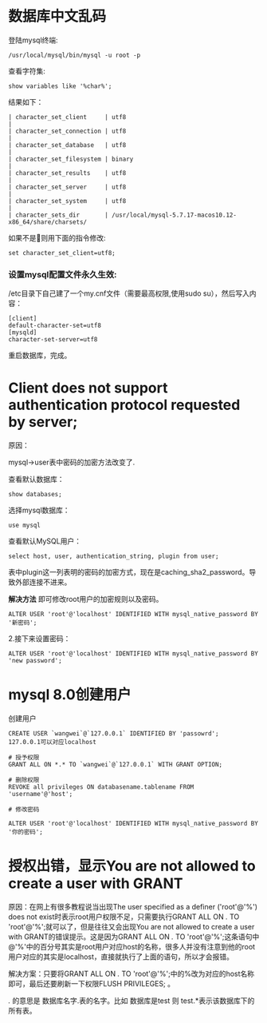 # 数据库中文乱码
登陆mysql终端:
```
/usr/local/mysql/bin/mysql -u root -p
```
查看字符集:
```
show variables like '%char%';
```
结果如下：
```
| character_set_client     | utf8                                                      |
| character_set_connection | utf8                                                      |
| character_set_database   | utf8                                                      |
| character_set_filesystem | binary                                                    |
| character_set_results    | utf8                                                      |
| character_set_server     | utf8                                                      |
| character_set_system     | utf8                                                      |
| character_sets_dir       | /usr/local/mysql-5.7.17-macos10.12-x86_64/share/charsets/
```
如果不是则用下面的指令修改:
```
set character_set_client=utf8;
```
### 设置mysql配置文件永久生效:
/etc目录下自己建了一个my.cnf文件（需要最高权限,使用sudo su），然后写入内容：
```
[client]
default-character-set=utf8
[mysqld]
character-set-server=utf8
```
重启数据库，完成。

# Client does not support authentication protocol requested by server;

原因：

mysql->user表中密码的加密方法改变了.

查看默认数据库：
```
show databases;
```
选择mysql数据库：
```
use mysql
```
查看默认MySQL用户：
```
select host, user, authentication_string, plugin from user;
```
表中plugin这一列表明的密码的加密方式，现在是caching_sha2_password。导致外部连接不进来。



**解决方法**
即可修改root用户的加密规则以及密码。 
```
ALTER USER 'root'@'localhost' IDENTIFIED WITH mysql_native_password BY '新密码';
```
2.接下来设置密码：
```
ALTER USER 'root'@'localhost' IDENTIFIED WITH mysql_native_password BY 'new password';
```

# mysql 8.0创建用户

创建用户
```
CREATE USER `wangwei`@`127.0.0.1` IDENTIFIED BY 'passowrd';
127.0.0.1可以对应localhost

# 授予权限
GRANT ALL ON *.* TO `wangwei`@`127.0.0.1` WITH GRANT OPTION;

# 删除权限
REVOKE all privileges ON databasename.tablename FROM 'username'@'host';

# 修改密码

ALTER USER 'root'@'localhost' IDENTIFIED WITH mysql_native_password BY '你的密码';  
```

# 授权出错，显示You are not allowed to create a user with GRANT
原因：在网上有很多教程说当出现The user specified as a definer ('root'@'%') does not exist时表示root用户权限不足，只需要执行GRANT ALL ON *.* TO 'root'@'%';就可以了，但是往往又会出现You are not allowed to create a user with GRANT的错误提示。这是因为GRANT ALL ON *.* TO 'root'@'%';这条语句中@'%'中的百分号其实是root用户对应host的名称，很多人并没有注意到他的root用户对应的其实是localhost，直接就执行了上面的语句，所以才会报错。

解决方案：只要将GRANT ALL ON *.* TO 'root'@'%';中的%改为对应的host名称即可，最后还要刷新一下权限FLUSH PRIVILEGES; 。

*.* 的意思是 数据库名字.表的名字。比如 数据库是test 则 test.*表示该数据库下的所有表。

